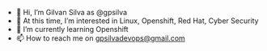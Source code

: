 - 👋 Hi, I’m Gilvan Silva as @gpsilva
- 👀 At this time, I’m interested in Linux, Openshift, Red Hat, Cyber Security 
- 🌱 I’m currently learning Openshift 
- 📫 How to reach me on gpsilvadevops@gmail.com

<!---
gpsilva/gpsilva is a ✨ special ✨ repository because its `README.md` (this file) appears on your GitHub profile.
You can click the Preview link to take a look at your changes.
--->
